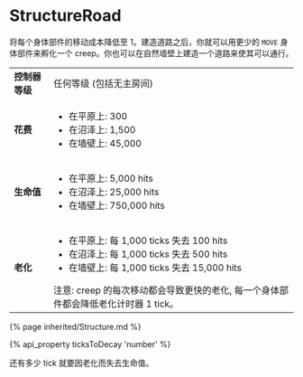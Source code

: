 # StructureRoad

<img src="img/road_plain.png" alt="" align="right" />

将每个身体部件的移动成本降低至 1。建造道路之后，你就可以用更少的 `MOVE` 身体部件来孵化一个 creep。你也可以在自然墙壁上建造一个道路来使其可以通行。

<table class="table gameplay-info">
    <tbody>
    <tr>
        <td><strong>控制器等级</strong></td>
        <td>任何等级 (包括无主房间)</td>
    </tr>
    <tr>
        <td><strong>花费</strong></td>
        <td>
            <ul>
                <li>在平原上: 300</li>
                <li>在沼泽上: 1,500</li>
                <li>在墙壁上: 45,000</li>
            </ul>
        </td>
    </tr>
    <tr>
        <td><strong>生命值</strong></td>
        <td>
            <ul>
                <li>在平原上: 5,000 hits</li>
                <li>在沼泽上: 25,000 hits</li>
                <li>在墙壁上: 750,000 hits</li>
            </ul>
        </td>
    </tr>
    <tr>
        <td><strong>老化</strong></td>
        <td>
            <ul>
                <li>在平原上: 每 1,000 ticks 失去 100 hits</li>
                <li>在沼泽上: 每 1,000 ticks 失去 500 hits</li>
                <li>在墙壁上: 每 1,000 ticks 失去 15,000 hits</li>
            </ul>
            注意: creep 的每次移动都会导致更快的老化, 每一个身体部件都会降低老化计时器 1 tick。</td>
    </tr>
    </tbody>
</table> 

{% page inherited/Structure.md %}


{% api_property ticksToDecay 'number' %}



还有多少 tick 就要因老化而失去生命值。


